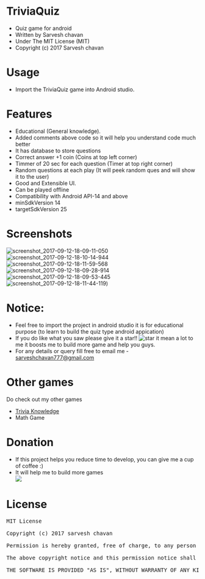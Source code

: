 # TriviaQuiz
- Quiz game for android
- Written by Sarvesh chavan
- Under The MIT License (MIT)
- Copyright (c) 2017 Sarvesh chavan

# Usage
- Import the TriviaQuiz game into Android studio.

# Features
- Educational (General knowledge).
- Added comments above code so it will help you understand code much better 
- It has database to store questions 
- Correct answer +1 coin (Coins at top left corner)
- Timmer of 20 sec for each question (Timer at top right corner)
- Random questions at each play (It will peek random ques and will show it to the user)
- Good and Extensible UI.
- Can be played offline 
- Compatibility with Android API-14 and above
- minSdkVersion 14
- targetSdkVersion 25

# Screenshots
![screenshot_2017-09-12-18-09-11-050](https://user-images.githubusercontent.com/22947683/30327745-d58f6054-9792-11e7-95f6-cc58f26a87de.jpg)
![screenshot_2017-09-12-18-10-14-944](https://user-images.githubusercontent.com/22947683/30327761-dc22de64-9792-11e7-8f07-2a470352d6ae.jpg)
![screenshot_2017-09-12-18-11-59-568](https://user-images.githubusercontent.com/22947683/30327767-e06793ac-9792-11e7-93c4-4f952042b0ed.jpg)
![screenshot_2017-09-12-18-09-28-914](https://user-images.githubusercontent.com/22947683/30327776-e5c1f022-9792-11e7-8063-903ad3c06c6c.jpg)
![screenshot_2017-09-12-18-09-53-445](https://user-images.githubusercontent.com/22947683/30327780-e91bd936-9792-11e7-8050-a051439294d5.jpg)
![screenshot_2017-09-12-18-11-44-119](https://user-images.githubusercontent.com/22947683/30327828-0c65a0ac-9793-11e7-987c-20c00e70ff8a.jpg))



# Notice:
- Feel free to import the project in android studio it is for educational purpose (to learn to build the quiz type android appication)
- If you do like what you saw please give it a star!! ![star](https://user-images.githubusercontent.com/22947683/30509991-c2950a48-9a81-11e7-9023-48796c02d00f.PNG) it mean a lot to me it boosts me to build more game and help you guys.
- For any details or query fill free to email me - sarveshchavan777@gmail.com

# Other games
Do check out my other games
- [Trivia Knowledge](https://github.com/sarveshchavan7/Trivia-Knowledge)
- Math Game

# Donation
- If this project helps you reduce time to develop, you can give me a cup of coffee :)
- It will help me to build more games  
[![](https://www.paypalobjects.com/en_US/i/btn/btn_donateCC_LG.gif)](https://www.paypal.me/sarveshchavan)

# License
<pre>
MIT License

Copyright (c) 2017 sarvesh chavan

Permission is hereby granted, free of charge, to any person obtaining a copy of this software and associated documentation files (the "Software"), to deal in the Software without restriction, including without limitation the rights to use, copy, modify, merge, publish, distribute, sublicense, and/or sell copies of the Software, and to permit persons to whom the Software is furnished to do so, subject to the following conditions:

The above copyright notice and this permission notice shall be included in all copies or substantial portions of the Software.

THE SOFTWARE IS PROVIDED "AS IS", WITHOUT WARRANTY OF ANY KIND, EXPRESS OR IMPLIED, INCLUDING BUT NOT LIMITED TO THE WARRANTIES OF MERCHANTABILITY, FITNESS FOR A PARTICULAR PURPOSE AND NONINFRINGEMENT. IN NO EVENT SHALL THE AUTHORS OR COPYRIGHT HOLDERS BE LIABLE FOR ANY CLAIM, DAMAGES OR OTHER LIABILITY, WHETHER IN AN ACTION OF CONTRACT, TORT OR OTHERWISE, ARISING FROM, OUT OF OR IN CONNECTION WITH THE SOFTWARE OR THE USE OR OTHER DEALINGS IN THE SOFTWARE.
